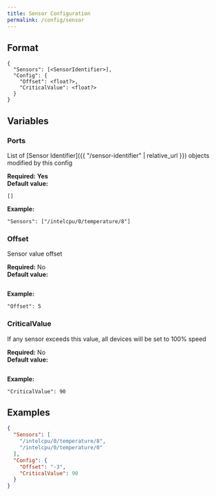 ```yaml
---
title: Sensor Configuration
permalink: /config/sensor
---
```


## Format

~~~
{
  "Sensors": [<SensorIdentifier>],
  "Config": {
    "Offset": <float?>,
    "CriticalValue": <float?>
  }
}
~~~

## Variables

### Ports
<div class="variable-block" markdown="block">

List of [Sensor Identifier]({{ "/sensor-identifier" | relative_url }}) objects modified by this config

**Required:** **Yes**<br>
**Default value:**<br>
~~~
[]
~~~
**Example:**<br>
~~~
"Sensors": ["/intelcpu/0/temperature/8"]
~~~

</div>

### Offset
<div class="variable-block" markdown="block">

Sensor value offset

**Required:** No<br>
**Default value:**<br>
~~~
~~~
**Example:**<br>
~~~
"Offset": 5
~~~

</div>

### CriticalValue
<div class="variable-block" markdown="block">

If any sensor exceeds this value, all devices will be set to 100% speed

**Required:** No<br>
**Default value:**<br>
~~~
~~~
**Example:**<br>
~~~
"CriticalValue": 90
~~~

</div>

## Examples
~~~ json
{
  "Sensors": [
    "/intelcpu/0/temperature/8",
    "/intelcpu/0/temperature/0"
  ],
  "Config": {
    "Offset": "-3",
    "CriticalValue": 90
  }
}
~~~